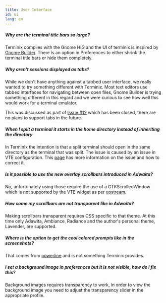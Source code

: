 ```yaml
---
title: User Interface
id: ui
lang: en
---
```

##### Why are the terminal title bars so large?

Terminix complies with the Gnome HIG and the UI of terminix is inspired by [Gnome Builder](https://wiki.gnome.org/Apps/Builder). There is an option in Preferences to either shrink the terminal title bars or hide them completely.

##### Why aren't sessions displayed as tabs?

While we don't have anything against a tabbed user interface, we really wanted to try something different with Terminix. Most text editors use tabbed interfaces for navigating between open files, Gnome Builder is trying something different in this regard and we were curious to see how well this would work for a terminal emulator.

This was discussed as part of [Issue #12](https://github.com/gnunn1/terminix/issues/12) which has been closed, there are no plans to support tabs in the future.

##### When I split a terminal it starts in the home directory instead of inheriting the directory

In Terminix the intention is that a split terminal should open in the same directory as the terminal that was split. The issue is caused by an issue in VTE configuration. This [page](https://github.com/gnunn1/terminix/wiki/VTE-Configuration-Issue) has more information on the issue and how to correct it.

##### Is it possible to use the new overlay scrollbars introduced in Adwaita?

No, unfortunately using those require the use of a GTKScrolledWindow which is not supported by the VTE widget as per [upstream](https://bugzilla.gnome.org/show_bug.cgi?id=760718).

##### How come my scrollbars are not transparent like in Adwaita?

Making scrollbars transparent requires CSS specific to that theme. At this time only Adawita, Ambiance, Radiance and the author's personal theme, Lavender, are supported.

##### Where is the option to get the cool colored prompts like in the screenshots?

That comes from [powerline](https://github.com/powerline/powerline) and is not something Terminix provides.

##### I set a background image in preferences but it is not visible, how do I fix this?

Background images requires transparency to work, in order to view the background image you need to adjust the transparency slider in the appropriate profile.